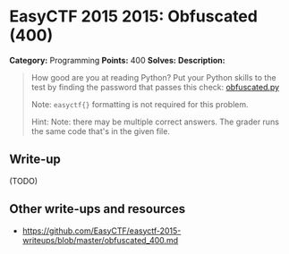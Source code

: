 # EasyCTF 2015 2015: Obfuscated (400)

**Category:** Programming
**Points:** 400
**Solves:** 
**Description:**

> How good are you at reading Python? Put your Python skills to the test by finding the password that passes this check: [obfuscated.py](https://github.com/EasyCTF/easyctf-2015-writeups/files/obfuscated.py)
> 
> 
> Note: `easyctf{}` formatting is not required for this problem.
> 
> 
> Hint: Note: there may be multiple correct answers. The grader runs the same code that's in the given file.


## Write-up

(TODO)

## Other write-ups and resources

* <https://github.com/EasyCTF/easyctf-2015-writeups/blob/master/obfuscated_400.md>
